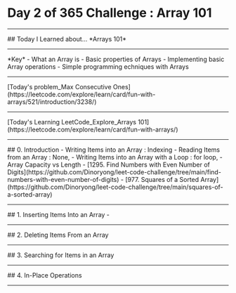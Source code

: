 # Day 2 of 365 Challenge : Array 101
<hr/>
## Today I Learned about... *Arrays 101*
<hr/>
*Key*
- What an Array is
- Basic properties of Arrays
- Implementing basic Array operations
- Simple programming echniques with Arrays
<hr/>
[Today's problem_Max Consecutive Ones](https://leetcode.com/explore/learn/card/fun-with-arrays/521/introduction/3238/)<hr/>
[Today's Learning LeetCode_Explore_Arrays 101](https://leetcode.com/explore/learn/card/fun-with-arrays/)
<hr/>
## 0. Introduction
- Writing Items into an Array : Indexing
- Reading Items from an Array : None, 
- Writing Items into an Array with a Loop : for loop, 
- Array Capacity vs Length
	- [1295. Find Numbers with Even Number of Digits](https://github.com/Dinoryong/leet-code-challenge/tree/main/find-numbers-with-even-number-of-digits)
	- [977. Squares of a Sorted Array](https://github.com/Dinoryong/leet-code-challenge/tree/main/squares-of-a-sorted-array)
<hr/>
## 1. Inserting Items Into an Array
- 
<hr/>
## 2. Deleting Items From an Array
<hr/>
## 3. Searching for Items in an Array
<hr/>
## 4. In-Place Operations
<hr/>
